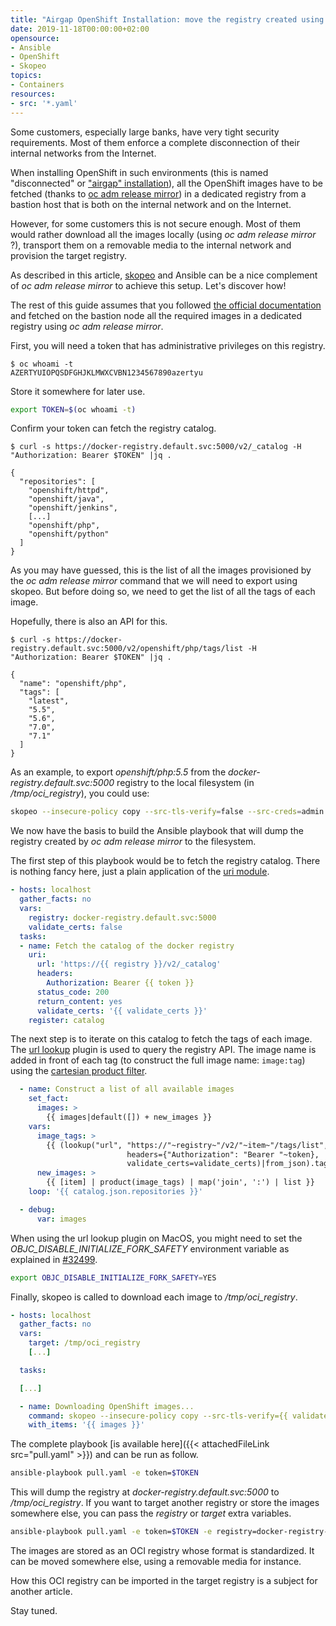 ```yaml
---
title: "Airgap OpenShift Installation: move the registry created using oc adm release mirror between environments"
date: 2019-11-18T00:00:00+02:00
opensource:
- Ansible
- OpenShift
- Skopeo
topics:
- Containers
resources:
- src: '*.yaml'
---
```


Some customers, especially large banks, have very tight security requirements.
Most of them enforce a complete disconnection of their internal networks from the Internet.

When installing OpenShift in such environments (this is named "disconnected" or ["airgap" installation](http://www.cloud-computing-koeln.de/openshift-4-2-disconnected-install/)), all the OpenShift images have to be fetched (thanks to [oc adm release mirror](https://docs.openshift.com/container-platform/4.2/installing/installing_restricted_networks/installing-restricted-networks-preparations.html)) in a dedicated registry from a bastion host that is both on the internal network and on the Internet.

However, for some customers this is not secure enough. Most of them would rather download all the images locally (using *oc adm release mirror* ?), transport them on a removable media to the internal network and provision the target registry.

As described in this article, [skopeo](https://github.com/nmasse-itix/OpenShift-Examples/blob/master/Using-Skopeo/README.md) and Ansible can be a nice complement of *oc adm release mirror* to achieve this setup. Let's discover how!

The rest of this guide assumes that you followed [the official documentation](https://docs.openshift.com/container-platform/4.2/installing/installing_restricted_networks/installing-restricted-networks-preparations.html) and fetched on the bastion node all the required images in a dedicated registry using *oc adm release mirror*.

First, you will need a token that has administrative privileges on this registry.

```raw
$ oc whoami -t
AZERTYUIOPQSDFGHJKLMWXCVBN1234567890azertyu
```

Store it somewhere for later use.

```sh
export TOKEN=$(oc whoami -t)
```

Confirm your token can fetch the registry catalog.

```raw
$ curl -s https://docker-registry.default.svc:5000/v2/_catalog -H "Authorization: Bearer $TOKEN" |jq .

{
  "repositories": [
    "openshift/httpd",
    "openshift/java",
    "openshift/jenkins",
    [...]
    "openshift/php",
    "openshift/python"
  ]
}
```

As you may have guessed, this is the list of all the images provisioned by the *oc adm release mirror* command that we will need to export using skopeo.
But before doing so, we need to get the list of all the tags of each image.

Hopefully, there is also an API for this.

```raw
$ curl -s https://docker-registry.default.svc:5000/v2/openshift/php/tags/list -H "Authorization: Bearer $TOKEN" |jq .

{
  "name": "openshift/php",
  "tags": [
    "latest",
    "5.5",
    "5.6",
    "7.0",
    "7.1"
  ]
}
```

As an example, to export *openshift/php:5.5* from the *docker-registry.default.svc:5000* registry to the local filesystem (in */tmp/oci_registry*), you could use:

```sh
skopeo --insecure-policy copy --src-tls-verify=false --src-creds=admin:$TOKEN docker://docker-registry-default.app.itix.fr/openshift/php:5.5 oci:/tmp/oci_registry:openshift/php:5.5
```

We now have the basis to build the Ansible playbook that will dump the registry created by *oc adm release mirror* to the filesystem.

The first step of this playbook would be to fetch the registry catalog.
There is nothing fancy here, just a plain application of the [uri module](https://docs.ansible.com/ansible/latest/modules/uri_module.html).

```yaml
- hosts: localhost
  gather_facts: no
  vars:
    registry: docker-registry.default.svc:5000
    validate_certs: false
  tasks:
  - name: Fetch the catalog of the docker registry
    uri:
      url: 'https://{{ registry }}/v2/_catalog'
      headers:
        Authorization: Bearer {{ token }}
      status_code: 200
      return_content: yes
      validate_certs: '{{ validate_certs }}'
    register: catalog
```

The next step is to iterate on this catalog to fetch the tags of each image.
The [url lookup](https://docs.ansible.com/ansible/latest/plugins/lookup/url.html) plugin is used to query the registry API.
The image name is added in front of each tag (to construct the full image name: `image:tag`) using the [cartesian product filter](https://docs.ansible.com/ansible/latest/user_guide/playbooks_filters.html#product-filters).

```yaml
  - name: Construct a list of all available images
    set_fact:
      images: >
        {{ images|default([]) + new_images }}
    vars:
      image_tags: >
        {{ (lookup("url", "https://"~registry~"/v2/"~item~"/tags/list",
                          headers={"Authorization": "Bearer "~token},
                          validate_certs=validate_certs)|from_json).tags }}
      new_images: >
        {{ [item] | product(image_tags) | map('join', ':') | list }}
    loop: '{{ catalog.json.repositories }}'

  - debug:
      var: images
```

When using the url lookup plugin on MacOS, you might need to set the *OBJC_DISABLE_INITIALIZE_FORK_SAFETY* environment variable as explained in [#32499](https://github.com/ansible/ansible/issues/32499).

```sh
export OBJC_DISABLE_INITIALIZE_FORK_SAFETY=YES
```

Finally, skopeo is called to download each image to */tmp/oci_registry*.

```yaml
- hosts: localhost
  gather_facts: no
  vars:
    target: /tmp/oci_registry
    [...]

  tasks:

  [...]

  - name: Downloading OpenShift images...
    command: skopeo --insecure-policy copy --src-tls-verify={{ validate_certs|bool|ternary('true','false') }} --src-creds=admin:{{ token }} 'docker://{{ registry }}/{{ item }}' 'oci:{{ target }}:{{ item }}'
    with_items: '{{ images }}'
```

The complete playbook [is available here]({{< attachedFileLink src="pull.yaml" >}}) and can be run as follow.

```sh
ansible-playbook pull.yaml -e token=$TOKEN
```

This will dump the registry at *docker-registry.default.svc:5000* to */tmp/oci_registry*.
If you want to target another registry or store the images somewhere else, you can pass the *registry* or *target* extra variables.

```sh
ansible-playbook pull.yaml -e token=$TOKEN -e registry=docker-registry-default.app.openshift.test -e target=/tmp/oci_registry
```

The images are stored as an OCI registry whose format is standardized.
It can be moved somewhere else, using a removable media for instance.

How this OCI registry can be imported in the target registry is a subject for another article.

Stay tuned.
